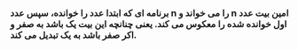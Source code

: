 ### برنامه ای که ابتدا عدد را خوانده، سپس عدد n را می خواند و n امین بیت عدد اول خوانده شده را معکوس می کند. یعنی چنانچه این بیت یک باشد به صفر و اکر صفر باشد به یک تبدیل می کند.
